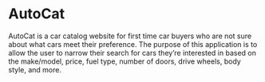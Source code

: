 # AutoCat
AutoCat is a car catalog website for first time car buyers who are not sure about what cars meet their preference. The purpose of this application is to allow the user to narrow their search for cars they’re interested in based on the make/model, price, fuel type, number of doors, drive wheels, body style, and more.
